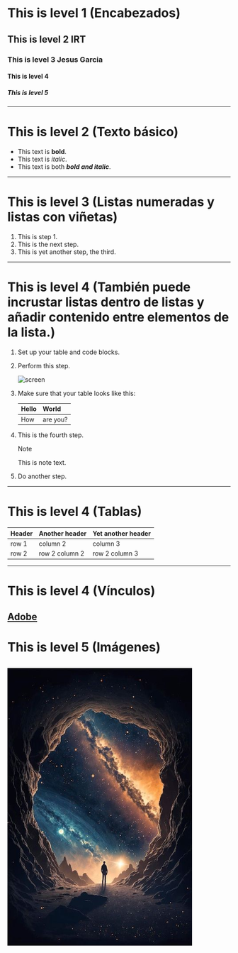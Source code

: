 # This is level 1 (Encabezados)
## This is level 2 IRT
### This is level 3 Jesus Garcia
#### This is level 4 
##### This is level 5
-----------------------------------------
# This is level 2 (Texto básico)
  * This text is **bold**.
  * This text is *italic*.
  * This text is both ***bold and italic***.
-----------------------------------------
# This is level 3 (Listas numeradas y listas con viñetas)
1. This is step 1.
1. This is the next step.
1. This is yet another step, the third.
-----------------------------------------
# This is level 4 (También puede incrustar listas dentro de listas y añadir contenido entre elementos de la lista.)
1. Set up your table and code blocks.
1. Perform this step.

   ![screen](https://experienceleague.adobe.com/docs/contributor/assets/adobe_standard_logo.png?lang=es)

1. Make sure that your table looks like this:

   | Hello | World |
   |---|---|
   | How | are you? |

1. This is the fourth step.

   >[!NOTE]
   >
   >This is note text.

1. Do another step.
-------------------------------------------
# This is level 4 (Tablas)
| Header | Another header | Yet another header |
|--- |--- |--- |
| row 1 | column 2 | column 3 |
| row 2 | row 2 column 2 | row 2 column 3 |
--------------------------------------------------
# This is level 4 (Vínculos)
[Adobe](https://www.adobe.com)
--------------------------------------------------
# This is level 5 (Imágenes)
![Vista](https://github.com/JesusGarcia430/Practica1-May/blob/main/logo.jpg)
---------------------------------------------------


